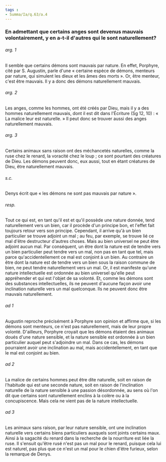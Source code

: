 ```yaml
---
tags : 
- Summa/Ia/q.63/a.4
---
```


### En admettant que certains anges sont devenus mauvais volontairement, y en a-t-il d'autres qui le sont naturellement?

###### arg. 1
Il semble que certains démons sont mauvais par nature. En effet, Porphyre, cité par S. Augustin, parle d'une « certaine espèce de démons, menteurs par nature, qui simulent les dieux et les âmes des morts ». Or, être menteur, c'est être mauvais. Il y a donc des démons naturellement mauvais. 

###### arg. 2
Les anges, comme les hommes, ont été créés par Dieu, mais il y a des hommes naturellement mauvais, dont il est dit dans l'Écriture (Sg 12, 10) : « La malice leur est naturelle. » Il peut donc se trouver aussi des anges naturellement mauvais. 

###### arg. 3
Certains animaux sans raison ont des méchancetés naturelles, comme la ruse chez le renard, la voracité chez le loup ; ce sont pourtant des créatures de Dieu. Les démons peuvent donc, eux aussi, tout en étant créatures de Dieu, être naturellement mauvais. 

###### s.c.
Denys écrit que « les démons ne sont pas mauvais par nature ». 

###### resp.
Tout ce qui est, en tant qu'il est et qu'il possède une nature donnée, tend naturellement vers un bien, car il procède d'un principe bon, et l'effet fait toujours retour vers son principe. Cependant, il arrive qu'à un bien particulier se trouve adjoint un mal ; au feu, par exemple, se trouve lié ce mal d'être destructeur d'autres choses. Mais au bien universel ne peut être adjoint aucun mal. Par conséquent, un être dont la nature est de tendre vers un bien particulier peut tendre vers un mal, non pas en tant que tel, mais parce qu'accidentellement ce mal est conjoint à un bien. Au contraire un être dont la nature est de tendre vers un bien sous la raison commune de bien, ne peut tendre naturellement vers un mal. Or, il est manifeste qu'une nature intellectuelle est ordonnée au bien universel qu'elle peut appréhender et qui est l'objet de sa volonté. Et, comme les démons sont des substances intellectuelles, ils ne peuvent d'aucune façon avoir une inclination naturelle vers un mal quelconque. Ils ne peuvent donc être mauvais naturellement. 

###### ad 1
Augustin reproche précisément à Porphyre son opinion et affirme que, si les démons sont menteurs, ce n'est pas naturellement, mais de leur propre volonté. D'ailleurs, Porphyre croyait que les démons étaient des animaux doués d'une nature sensible, et la nature sensible est ordonnée à un bien particulier auquel peut s'adjoindre un mal. Dans ce cas, les démons pourraient avoir une inclination au mal, mais accidentellement, en tant que le mal est conjoint au bien. 

###### ad 2
La malice de certains hommes peut être dite naturelle, soit en raison de l'habitude qui est une seconde nature, soit en raison de l'inclination naturelle de la nature sensible à une passion désordonnée, au sens où l'on dit que certains sont naturellement enclins à la colère ou à la concupiscence. Mais cela ne vient pas de la nature intellectuelle. 

###### ad 3
Les animaux sans raison, par leur nature sensible, ont une inclination naturelle vers certains biens particuliers auxquels sont joints certains maux. Ainsi à la sagacité du renard dans la recherche de la nourriture est liée la ruse. Il s'ensuit qu'être rusé n'est pas un mal pour le renard, puisque cela lui est naturel, pas plus que ce n'est un mal pour le chien d'être furieux, selon la remarque de Denys. 




